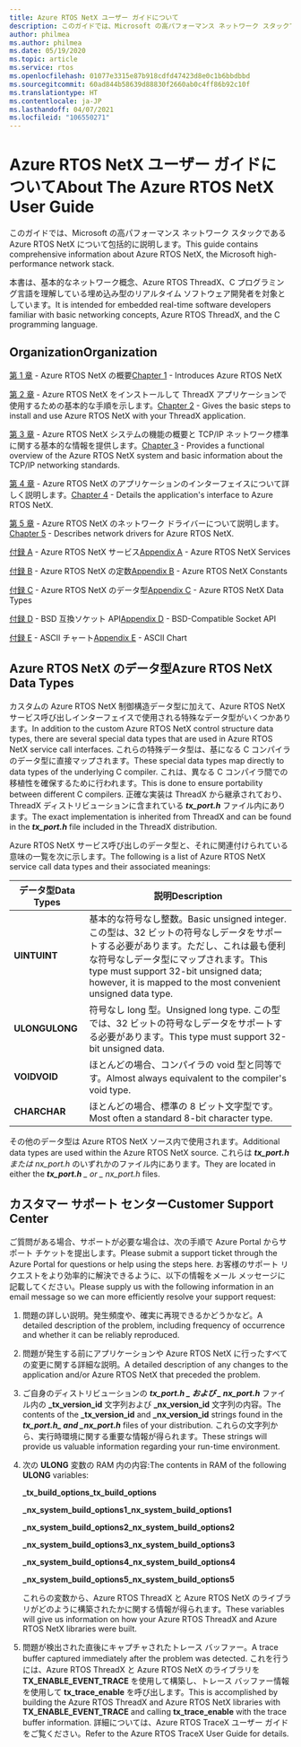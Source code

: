 ```yaml
---
title: Azure RTOS NetX ユーザー ガイドについて
description: このガイドでは、Microsoft の高パフォーマンス ネットワーク スタックである Azure RTOS NetX について包括的に説明します。
author: philmea
ms.author: philmea
ms.date: 05/19/2020
ms.topic: article
ms.service: rtos
ms.openlocfilehash: 01077e3315e87b918cdfd47423d8e0c1b6bbdbbd
ms.sourcegitcommit: 60ad844b58639d88830f2660ab0c4ff86b92c10f
ms.translationtype: HT
ms.contentlocale: ja-JP
ms.lasthandoff: 04/07/2021
ms.locfileid: "106550271"
---
```

# <a name="about-the-azure-rtos-netx-user-guide"></a><span data-ttu-id="6cb99-103">Azure RTOS NetX ユーザー ガイドについて</span><span class="sxs-lookup"><span data-stu-id="6cb99-103">About The Azure RTOS NetX User Guide</span></span>

<span data-ttu-id="6cb99-104">このガイドでは、Microsoft の高パフォーマンス ネットワーク スタックである Azure RTOS NetX について包括的に説明します。</span><span class="sxs-lookup"><span data-stu-id="6cb99-104">This guide contains comprehensive information about Azure RTOS NetX, the Microsoft high-performance network stack.</span></span>

<span data-ttu-id="6cb99-105">本書は、基本的なネットワーク概念、Azure RTOS ThreadX、C プログラミング言語を理解している埋め込み型のリアルタイム ソフトウェア開発者を対象としています。</span><span class="sxs-lookup"><span data-stu-id="6cb99-105">It is intended for embedded real-time software developers familiar with basic networking concepts, Azure RTOS ThreadX, and the C programming language.</span></span>

## <a name="organization"></a><span data-ttu-id="6cb99-106">Organization</span><span class="sxs-lookup"><span data-stu-id="6cb99-106">Organization</span></span>

<span data-ttu-id="6cb99-107">[第 1 章](chapter1.md) - Azure RTOS NetX の概要</span><span class="sxs-lookup"><span data-stu-id="6cb99-107">[Chapter 1](chapter1.md) - Introduces Azure RTOS NetX</span></span>

<span data-ttu-id="6cb99-108">[第 2 章](chapter2.md) - Azure RTOS NetX をインストールして ThreadX アプリケーションで使用するための基本的な手順を示します。</span><span class="sxs-lookup"><span data-stu-id="6cb99-108">[Chapter 2](chapter2.md) - Gives the basic steps to install and use Azure RTOS NetX with your ThreadX application.</span></span>

<span data-ttu-id="6cb99-109">[第 3 章](chapter3.md) - Azure RTOS NetX システムの機能の概要と TCP/IP ネットワーク標準に関する基本的な情報を提供します。</span><span class="sxs-lookup"><span data-stu-id="6cb99-109">[Chapter 3](chapter3.md) - Provides a functional overview of the Azure RTOS NetX system and basic information about the TCP/IP networking standards.</span></span>

<span data-ttu-id="6cb99-110">[第 4 章](chapter4.md) - Azure RTOS NetX のアプリケーションのインターフェイスについて詳しく説明します。</span><span class="sxs-lookup"><span data-stu-id="6cb99-110">[Chapter 4](chapter4.md) - Details the application's interface to Azure RTOS NetX.</span></span>

<span data-ttu-id="6cb99-111">[第 5 章](chapter5.md) - Azure RTOS NetX のネットワーク ドライバーについて説明します。</span><span class="sxs-lookup"><span data-stu-id="6cb99-111">[Chapter 5](chapter5.md) - Describes network drivers for Azure RTOS NetX.</span></span>

<span data-ttu-id="6cb99-112">[付録 A](appendix-a.md) - Azure RTOS NetX サービス</span><span class="sxs-lookup"><span data-stu-id="6cb99-112">[Appendix A](appendix-a.md) - Azure RTOS NetX Services</span></span>

<span data-ttu-id="6cb99-113">[付録 B](appendix-b.md) - Azure RTOS NetX の定数</span><span class="sxs-lookup"><span data-stu-id="6cb99-113">[Appendix B](appendix-b.md) - Azure RTOS NetX Constants</span></span>

<span data-ttu-id="6cb99-114">[付録 C](appendix-c.md) - Azure RTOS NetX のデータ型</span><span class="sxs-lookup"><span data-stu-id="6cb99-114">[Appendix C](appendix-c.md) - Azure RTOS NetX Data Types</span></span>

<span data-ttu-id="6cb99-115">[付録 D](appendix-d.md) - BSD 互換ソケット API</span><span class="sxs-lookup"><span data-stu-id="6cb99-115">[Appendix D](appendix-d.md) - BSD-Compatible Socket API</span></span>

<span data-ttu-id="6cb99-116">[付録 E](appendix-e.md) - ASCII チャート</span><span class="sxs-lookup"><span data-stu-id="6cb99-116">[Appendix E](appendix-e.md) - ASCII Chart</span></span>

## <a name="azure-rtos-netx-data-types"></a><span data-ttu-id="6cb99-117">Azure RTOS NetX のデータ型</span><span class="sxs-lookup"><span data-stu-id="6cb99-117">Azure RTOS NetX Data Types</span></span>

<span data-ttu-id="6cb99-118">カスタムの Azure RTOS NetX 制御構造データ型に加えて、Azure RTOS NetX サービス呼び出しインターフェイスで使用される特殊なデータ型がいくつかあります。</span><span class="sxs-lookup"><span data-stu-id="6cb99-118">In addition to the custom Azure RTOS NetX control structure data types, there are several special data types that are used in Azure RTOS NetX service call interfaces.</span></span> <span data-ttu-id="6cb99-119">これらの特殊データ型は、基になる C コンパイラのデータ型に直接マップされます。</span><span class="sxs-lookup"><span data-stu-id="6cb99-119">These special data types map directly to data types of the underlying C compiler.</span></span> <span data-ttu-id="6cb99-120">これは、異なる C コンパイラ間での移植性を確保するために行われます。</span><span class="sxs-lookup"><span data-stu-id="6cb99-120">This is done to ensure portability between different C compilers.</span></span> <span data-ttu-id="6cb99-121">正確な実装は ThreadX から継承されており、ThreadX ディストリビューションに含まれている ***tx_port.h*** ファイル内にあります。</span><span class="sxs-lookup"><span data-stu-id="6cb99-121">The exact implementation is inherited from ThreadX and can be found in the ***tx_port.h*** file included in the ThreadX distribution.</span></span>

<span data-ttu-id="6cb99-122">Azure RTOS NetX サービス呼び出しのデータ型と、それに関連付けられている意味の一覧を次に示します。</span><span class="sxs-lookup"><span data-stu-id="6cb99-122">The following is a list of Azure RTOS NetX service call data types and their associated meanings:</span></span>

| <span data-ttu-id="6cb99-123">データ型</span><span class="sxs-lookup"><span data-stu-id="6cb99-123">Data Types</span></span> | <span data-ttu-id="6cb99-124">説明</span><span class="sxs-lookup"><span data-stu-id="6cb99-124">Description</span></span>  |
| --------- | ------------------------------------------------------------------------------------------------------------------------------------- |
| <span data-ttu-id="6cb99-125">**UINT**</span><span class="sxs-lookup"><span data-stu-id="6cb99-125">**UINT**</span></span>  | <span data-ttu-id="6cb99-126">基本的な符号なし整数。</span><span class="sxs-lookup"><span data-stu-id="6cb99-126">Basic unsigned integer.</span></span> <span data-ttu-id="6cb99-127">この型は、32 ビットの符号なしデータをサポートする必要があります。ただし、これは最も便利な符号なしデータ型にマップされます。</span><span class="sxs-lookup"><span data-stu-id="6cb99-127">This type must support 32-bit unsigned data; however, it is mapped to the most convenient unsigned data type.</span></span> |
| <span data-ttu-id="6cb99-128">**ULONG**</span><span class="sxs-lookup"><span data-stu-id="6cb99-128">**ULONG**</span></span> | <span data-ttu-id="6cb99-129">符号なし long 型。</span><span class="sxs-lookup"><span data-stu-id="6cb99-129">Unsigned long type.</span></span> <span data-ttu-id="6cb99-130">この型では、32 ビットの符号なしデータをサポートする必要があります。</span><span class="sxs-lookup"><span data-stu-id="6cb99-130">This type must support 32-bit unsigned data.</span></span>                                                                      |
| <span data-ttu-id="6cb99-131">**VOID**</span><span class="sxs-lookup"><span data-stu-id="6cb99-131">**VOID**</span></span>  | <span data-ttu-id="6cb99-132">ほとんどの場合、コンパイラの void 型と同等です。</span><span class="sxs-lookup"><span data-stu-id="6cb99-132">Almost always equivalent to the compiler's void type.</span></span>                                                                                 |
| <span data-ttu-id="6cb99-133">**CHAR**</span><span class="sxs-lookup"><span data-stu-id="6cb99-133">**CHAR**</span></span>  | <span data-ttu-id="6cb99-134">ほとんどの場合、標準の 8 ビット文字型です。</span><span class="sxs-lookup"><span data-stu-id="6cb99-134">Most often a standard 8-bit character type.</span></span>                                                                                           |

<span data-ttu-id="6cb99-135">その他のデータ型は Azure RTOS NetX ソース内で使用されます。</span><span class="sxs-lookup"><span data-stu-id="6cb99-135">Additional data types are used within the Azure RTOS NetX source.</span></span> <span data-ttu-id="6cb99-136">これらは ***tx_port.h** または *_nx_port.h_** のいずれかのファイル内にあります。</span><span class="sxs-lookup"><span data-stu-id="6cb99-136">They are located in either the ***tx_port.h** _ or _ *_nx_port.h_** files.</span></span>

## <a name="customer-support-center"></a><span data-ttu-id="6cb99-137">カスタマー サポート センター</span><span class="sxs-lookup"><span data-stu-id="6cb99-137">Customer Support Center</span></span>

<span data-ttu-id="6cb99-138">ご質問がある場合、サポートが必要な場合は、次の手順で Azure Portal からサポート チケットを提出します。</span><span class="sxs-lookup"><span data-stu-id="6cb99-138">Please submit a support ticket through the Azure Portal for questions or help using the steps here.</span></span> <span data-ttu-id="6cb99-139">お客様のサポート リクエストをより効率的に解決できるように、以下の情報をメール メッセージに記載してください。</span><span class="sxs-lookup"><span data-stu-id="6cb99-139">Please supply us with the following information in an email message so we can more efficiently resolve your support request:</span></span>

1. <span data-ttu-id="6cb99-140">問題の詳しい説明。発生頻度や、確実に再現できるかどうかなど。</span><span class="sxs-lookup"><span data-stu-id="6cb99-140">A detailed description of the problem, including frequency of occurrence and whether it can be reliably reproduced.</span></span>

2. <span data-ttu-id="6cb99-141">問題が発生する前にアプリケーションや Azure RTOS NetX に行ったすべての変更に関する詳細な説明。</span><span class="sxs-lookup"><span data-stu-id="6cb99-141">A detailed description of any changes to the application and/or Azure RTOS NetX that preceded the problem.</span></span>

3. <span data-ttu-id="6cb99-142">ご自身のディストリビューションの **_tx_port.h_ *_ および _* _nx_port.h_** ファイル内の **_tx_version_id** 文字列および **_nx_version_id** 文字列の内容。</span><span class="sxs-lookup"><span data-stu-id="6cb99-142">The contents of the **_tx_version_id** and **_nx_version_id** strings found in the **_tx_port.h_*_ and _*_nx_port.h_** files of your distribution.</span></span> <span data-ttu-id="6cb99-143">これらの文字列から、実行時環境に関する重要な情報が得られます。</span><span class="sxs-lookup"><span data-stu-id="6cb99-143">These strings will provide us valuable information regarding your run-time environment.</span></span>

4. <span data-ttu-id="6cb99-144">次の **ULONG** 変数の RAM 内の内容:</span><span class="sxs-lookup"><span data-stu-id="6cb99-144">The contents in RAM of the following **ULONG** variables:</span></span>

    <span data-ttu-id="6cb99-145">**_tx_build_options**</span><span class="sxs-lookup"><span data-stu-id="6cb99-145">**_tx_build_options**</span></span>

    <span data-ttu-id="6cb99-146">**_nx_system_build_options1**</span><span class="sxs-lookup"><span data-stu-id="6cb99-146">**_nx_system_build_options1**</span></span>

    <span data-ttu-id="6cb99-147">**_nx_system_build_options2**</span><span class="sxs-lookup"><span data-stu-id="6cb99-147">**_nx_system_build_options2**</span></span>

    <span data-ttu-id="6cb99-148">**_nx_system_build_options3**</span><span class="sxs-lookup"><span data-stu-id="6cb99-148">**_nx_system_build_options3**</span></span>

    <span data-ttu-id="6cb99-149">**_nx_system_build_options4**</span><span class="sxs-lookup"><span data-stu-id="6cb99-149">**_nx_system_build_options4**</span></span>

    <span data-ttu-id="6cb99-150">**_nx_system_build_options5**</span><span class="sxs-lookup"><span data-stu-id="6cb99-150">**_nx_system_build_options5**</span></span>

    <span data-ttu-id="6cb99-151">これらの変数から、Azure RTOS ThreadX と Azure RTOS NetX のライブラリがどのように構築されたかに関する情報が得られます。</span><span class="sxs-lookup"><span data-stu-id="6cb99-151">These variables will give us information on how your Azure RTOS ThreadX and Azure RTOS NetX libraries were built.</span></span>

5. <span data-ttu-id="6cb99-152">問題が検出された直後にキャプチャされたトレース バッファー。</span><span class="sxs-lookup"><span data-stu-id="6cb99-152">A trace buffer captured immediately after the problem was detected.</span></span> <span data-ttu-id="6cb99-153">これを行うには、Azure RTOS ThreadX と Azure RTOS NetX のライブラリを **TX_ENABLE_EVENT_TRACE** を使用して構築し、トレース バッファー情報を使用して **tx_trace_enable** を呼び出します。</span><span class="sxs-lookup"><span data-stu-id="6cb99-153">This is accomplished by building the Azure RTOS ThreadX and Azure RTOS NetX libraries with **TX_ENABLE_EVENT_TRACE** and calling **tx_trace_enable** with the trace buffer information.</span></span> <span data-ttu-id="6cb99-154">詳細については、Azure RTOS TraceX ユーザー ガイドをご覧ください。</span><span class="sxs-lookup"><span data-stu-id="6cb99-154">Refer to the Azure RTOS TraceX User Guide for details.</span></span>
